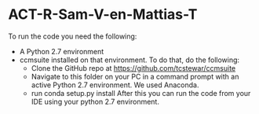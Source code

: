 # ACT-R-Sam-V-en-Mattias-T
To run the code you need the following:
- A Python 2.7 environment
- ccmsuite installed on that environment. To do that, do the following:
	- Clone the GitHub repo at https://github.com/tcstewar/ccmsuite
	- Navigate to this folder on your PC in a command prompt with an active Python 2.7 environment. We used Anaconda.
	- run conda setup.py install
After this you can run the code from your IDE using your python 2.7 environment.